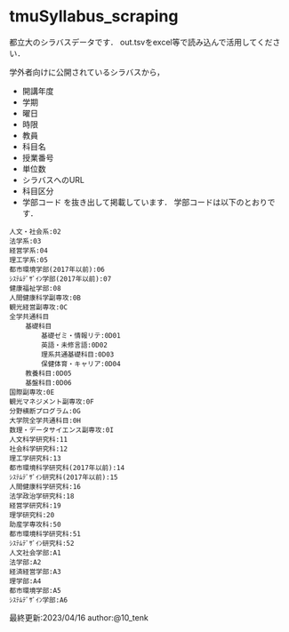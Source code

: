 # tmuSyllabus_scraping
都立大のシラバスデータです．
out.tsvをexcel等で読み込んで活用してください．

学外者向けに公開されているシラバスから，
- 開講年度
- 学期
- 曜日
- 時限
- 教員
- 科目名
- 授業番号
- 単位数
- シラバスへのURL
- 科目区分
- 学部コード
を抜き出して掲載しています．
学部コードは以下のとおりです．
```
人文・社会系:02
法学系:03
経営学系:04
理工学系:05
都市環境学部(2017年以前):06
ｼｽﾃﾑﾃﾞｻﾞｲﾝ学部(2017年以前):07
健康福祉学部:08
人間健康科学副専攻:0B
観光経営副専攻:0C
全学共通科目
    基礎科目
        基礎ゼミ・情報リテ:0D01
        英語・未修言語:0D02
        理系共通基礎科目:0D03
        保健体育・キャリア:0D04
    教養科目:0D05
    基盤科目:0D06
国際副専攻:0E
観光マネジメント副専攻:0F
分野横断プログラム:0G
大学院全学共通科目:0H
数理・データサイエンス副専攻:0I
人文科学研究科:11
社会科学研究科:12
理工学研究科:13
都市環境科学研究科(2017年以前):14
ｼｽﾃﾑﾃﾞｻﾞｲﾝ研究科(2017年以前):15
人間健康科学研究科:16
法学政治学研究科:18
経営学研究科:19
理学研究科:20
助産学専攻科:50
都市環境科学研究科:51
ｼｽﾃﾑﾃﾞｻﾞｲﾝ研究科:52
人文社会学部:A1
法学部:A2
経済経営学部:A3
理学部:A4
都市環境学部:A5
ｼｽﾃﾑﾃﾞｻﾞｲﾝ学部:A6
```

最終更新:2023/04/16
author:@10_tenk
